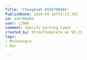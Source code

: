 ```yaml
---
Title: 'Changeset #156708484'
PublishDate: 2024-09-16T23:13:34Z
id: 156708484
user: L29Ah
comment: Specify parking types
created_by: StreetComplete_ee 58.22
tags:
- Montenegro
- Bar

---
```

